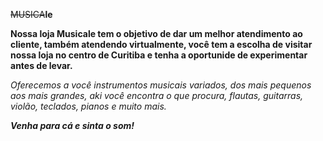 <strike>MUSICA</strike><b>le</b>
<p> <strong>Nossa loja Musicale tem o objetivo de dar um melhor atendimento ao cliente, também atendendo virtualmente, você tem a escolha de visitar nossa loja no centro de Curitiba e tenha a oportunide de experimentar antes de levar.</strong></p>
<p> <i> Oferecemos a você instrumentos musicais variados, dos mais pequenos aos mais grandes, aki você encontra o que procura, flautas, guitarras, violão, teclados, pianos e muito mais. <i> </p>
<p> <strong> Venha para cá e sinta o som! </strong> </p>
